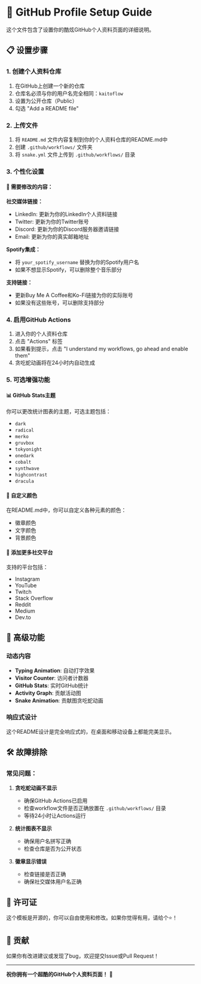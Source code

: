 # 🚀 GitHub Profile Setup Guide

这个文件包含了设置你的酷炫GitHub个人资料页面的详细说明。

## 📋 设置步骤

### 1. 创建个人资料仓库
1. 在GitHub上创建一个新的仓库
2. 仓库名必须与你的用户名完全相同：`kaitoflow`
3. 设置为公开仓库（Public）
4. 勾选 "Add a README file"

### 2. 上传文件
1. 将 `README.md` 文件内容复制到你的个人资料仓库的README.md中
2. 创建 `.github/workflows/` 文件夹
3. 将 `snake.yml` 文件上传到 `.github/workflows/` 目录

### 3. 个性化设置

#### 🔧 需要修改的内容：

**社交媒体链接：**
- LinkedIn: 更新为你的LinkedIn个人资料链接
- Twitter: 更新为你的Twitter账号
- Discord: 更新为你的Discord服务器邀请链接
- Email: 更新为你的真实邮箱地址

**Spotify集成：**
- 将 `your_spotify_username` 替换为你的Spotify用户名
- 如果不想显示Spotify，可以删除整个音乐部分

**支持链接：**
- 更新Buy Me A Coffee和Ko-Fi链接为你的实际账号
- 如果没有这些账号，可以删除支持部分

### 4. 启用GitHub Actions
1. 进入你的个人资料仓库
2. 点击 "Actions" 标签
3. 如果看到提示，点击 "I understand my workflows, go ahead and enable them"
4. 贪吃蛇动画将在24小时内自动生成

### 5. 可选增强功能

#### 📊 GitHub Stats主题
你可以更改统计图表的主题，可选主题包括：
- `dark`
- `radical`
- `merko`
- `gruvbox`
- `tokyonight`
- `onedark`
- `cobalt`
- `synthwave`
- `highcontrast`
- `dracula`

#### 🎨 自定义颜色
在README.md中，你可以自定义各种元素的颜色：
- 徽章颜色
- 文字颜色
- 背景颜色

#### 🔗 添加更多社交平台
支持的平台包括：
- Instagram
- YouTube
- Twitch
- Stack Overflow
- Reddit
- Medium
- Dev.to

## 🎯 高级功能

### 动态内容
- **Typing Animation**: 自动打字效果
- **Visitor Counter**: 访问者计数器
- **GitHub Stats**: 实时GitHub统计
- **Activity Graph**: 贡献活动图
- **Snake Animation**: 贡献图贪吃蛇动画

### 响应式设计
这个README设计是完全响应式的，在桌面和移动设备上都能完美显示。

## 🛠️ 故障排除

### 常见问题：

1. **贪吃蛇动画不显示**
   - 确保GitHub Actions已启用
   - 检查workflow文件是否正确放置在 `.github/workflows/` 目录
   - 等待24小时让Actions运行

2. **统计图表不显示**
   - 确保用户名拼写正确
   - 检查仓库是否为公开状态

3. **徽章显示错误**
   - 检查链接是否正确
   - 确保社交媒体用户名正确

## 📝 许可证

这个模板是开源的，你可以自由使用和修改。如果你觉得有用，请给个⭐！

## 🤝 贡献

如果你有改进建议或发现了bug，欢迎提交Issue或Pull Request！

---

**祝你拥有一个超酷的GitHub个人资料页面！** 🎉
